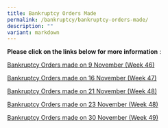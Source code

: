 ```yaml
---
title: Bankruptcy Orders Made
permalink: /bankruptcy/bankruptcy-orders-made/
description: ""
variant: markdown
---
```

**Please click on the links below for more information**&nbsp;:<br>

[Bankruptcy Orders made on 9 November (Week 46)](/files/171123bankruptcyordersmadeon9novemberweek46.pdf)<br>

[Bankruptcy Orders made on 16 November (Week 47)](/files/301123BankruptcyOrdersmadeon16NovemberWeek47.pdf)<br>

[Bankruptcy Orders made on 21 November (Week 48)](/files/301123BankruptcyOrdersmadeon21NovemberWeek48.pdf)<br>

[Bankruptcy Orders made on 23 November (Week 48)](/files/301123BankruptcyOrdersmadeon23NovemberWeek48.pdf)
<br>

[Bankruptcy Orders made on 30 November (Week 49)](/files/071223BankruptcyOrdersmadeon30NovemberWeek49.pdf)


